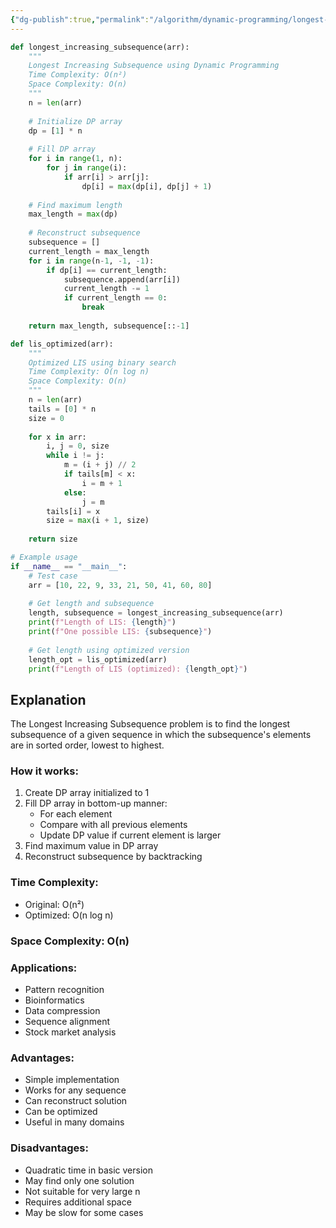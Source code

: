 ```yaml
---
{"dg-publish":true,"permalink":"/algorithm/dynamic-programming/longest-increasing-subsequence/"}
---
```


```python
def longest_increasing_subsequence(arr):
    """
    Longest Increasing Subsequence using Dynamic Programming
    Time Complexity: O(n²)
    Space Complexity: O(n)
    """
    n = len(arr)
    
    # Initialize DP array
    dp = [1] * n
    
    # Fill DP array
    for i in range(1, n):
        for j in range(i):
            if arr[i] > arr[j]:
                dp[i] = max(dp[i], dp[j] + 1)
    
    # Find maximum length
    max_length = max(dp)
    
    # Reconstruct subsequence
    subsequence = []
    current_length = max_length
    for i in range(n-1, -1, -1):
        if dp[i] == current_length:
            subsequence.append(arr[i])
            current_length -= 1
            if current_length == 0:
                break
    
    return max_length, subsequence[::-1]

def lis_optimized(arr):
    """
    Optimized LIS using binary search
    Time Complexity: O(n log n)
    Space Complexity: O(n)
    """
    n = len(arr)
    tails = [0] * n
    size = 0
    
    for x in arr:
        i, j = 0, size
        while i != j:
            m = (i + j) // 2
            if tails[m] < x:
                i = m + 1
            else:
                j = m
        tails[i] = x
        size = max(i + 1, size)
    
    return size

# Example usage
if __name__ == "__main__":
    # Test case
    arr = [10, 22, 9, 33, 21, 50, 41, 60, 80]
    
    # Get length and subsequence
    length, subsequence = longest_increasing_subsequence(arr)
    print(f"Length of LIS: {length}")
    print(f"One possible LIS: {subsequence}")
    
    # Get length using optimized version
    length_opt = lis_optimized(arr)
    print(f"Length of LIS (optimized): {length_opt}")
```

## Explanation
The Longest Increasing Subsequence problem is to find the longest subsequence of a given sequence in which the subsequence's elements are in sorted order, lowest to highest.

### How it works:
1. Create DP array initialized to 1
2. Fill DP array in bottom-up manner:
   - For each element
   - Compare with all previous elements
   - Update DP value if current element is larger
3. Find maximum value in DP array
4. Reconstruct subsequence by backtracking

### Time Complexity:
- Original: O(n²)
- Optimized: O(n log n)

### Space Complexity: O(n)

### Applications:
- Pattern recognition
- Bioinformatics
- Data compression
- Sequence alignment
- Stock market analysis

### Advantages:
- Simple implementation
- Works for any sequence
- Can reconstruct solution
- Can be optimized
- Useful in many domains

### Disadvantages:
- Quadratic time in basic version
- May find only one solution
- Not suitable for very large n
- Requires additional space
- May be slow for some cases 